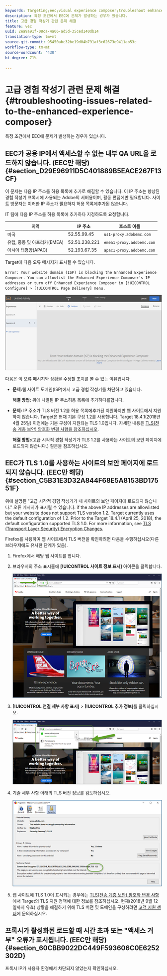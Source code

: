 ```yaml
---
keywords: Targeting;eec;visual experience composer;troubleshoot enhanced experience composer;troubleshooting
description: 특정 조건에서 EEC에 문제가 발생하는 경우가 있습니다.
title: 고급 경험 작성기 관련 문제 해결
feature: vec
uuid: 2ea9a91f-08ca-4a06-ad5d-35ced140db14
translation-type: tm+mt
source-git-commit: 95450abc32be19d04b791af3c62673e9411ab53c
workflow-type: tm+mt
source-wordcount: '430'
ht-degree: 71%

---
```



# 고급 경험 작성기 관련 문제 해결{#troubleshooting-issues-related-to-the-enhanced-experience-composer}

특정 조건에서 EEC에 문제가 발생하는 경우가 있습니다.

## EEC가 공용 IP에서 액세스할 수 없는 내부 QA URL을 로드하지 않습니다. (EEC만 해당) {#section_D29E96911D5C401889B5EACE267F13CF}

이 문제는 다음 IP 주소를 허용 목록에 추가로 해결할 수 있습니다. 이 IP 주소는 향상된 경험 작성기 프록시에 사용되는 Adobe의 서버용이며, 활동 편집에만 필요합니다. 사이트 방문자는 이러한 IP 주소가 필요하지 허용 목록에추가된 않습니다.

IT 팀에 다음 IP 주소를 허용 목록에 추가하다 지정하도록 요청합니다.

| 지역 | IP 주소 | 호스트 이름 |
|--- |--- |--- |
| 미국 | 52.55.99.45 | `us1-proxy.adobemc.com` |
| 유럽, 중동 및 아프리카(EMEA) | 52.51.238.221 | `emea1-proxy.adobemc.com` |
| 아시아 태평양(APAC) | 52.193.67.35 | `apac1-proxy.adobemc.com` |

Target에 다음 오류 메시지가 표시될 수 있습니다.

`Error: Your website domain (ISP) is blocking the Enhanced Experience Composer. You can allowlist the Enhanced Experience Composer's IP addresses or turn off Enhanced Experience Composer in [!UICONTROL Configure] > [!UICONTROL Page Delivery] menu.`

![](assets/EEC_error.png)

다음은 이 오류 메시지와 상황을 수정할 조치를 볼 수 있는 이유입니다.

* **문제:**&#x200B;웹 사이트 도메인(ISP)에서 고급 경험 작성기를 차단하고 있습니다.

   **해결 방법:** 위에 나열된 IP 주소허용 목록에 추가하다를합니다.

* **문제:** IP 주소가 TLS 버전 1.2를 허용 목록에추가된 지원하지만 웹 사이트에서 지원하지 않습니다. Target은 현재 기본 구성 1.2를 사용합니다. Target 18.4.1(2018년 4월 25일) 이전에는 기본 구성이 지원되는 TLS 1.0입니다. 자세한 내용은 [TLS(전송 계층 보안) 암호화 변경 사항을 참조하십시오](/help/c-implementing-target/c-considerations-before-you-implement-target/tls-transport-layer-security-encryption.md#concept_CC1001E9D3AE4BABAF90B8311B0A6451).

   **해결 방법:**(고급 시각적 경험 작성기가 TLS 1.2를 사용하는 사이트의 보안 페이지에 로드되지 않습니다.) 질문을 참조하십시오.

## EEC가 TLS 1.0를 사용하는 사이트의 보안 페이지에 로드되지 않습니다. (EEC만 해당) {#section_C5B31E3D32A844F68E5A8153BD17551F}

위에 설명된 &quot;고급 시각적 경험 작성기가 내 사이트의 보안 페이지에 로드되지 않습니다.&quot; 오류 메시지가 표시될 수 있습니다. if the above IP addresses are allowlisted but your website does not support TLS version 1.2. Target currently uses the default configuration of 1.2. Prior to the Target 18.4.1 (April 25, 2018), the default configuration supported TLS 1.0. For more information, see [TLS (Transport Layer Security) Encryption Changes](/help/c-implementing-target/c-considerations-before-you-implement-target/tls-transport-layer-security-encryption.md#concept_CC1001E9D3AE4BABAF90B8311B0A6451).

Firefox를 사용하여 웹 사이트에서 TLS 버전을 확인하려면 다음을 수행하십시오(다른 브라우저에도 유사한 단계가 있음).

1. Firefox에서 해당 웹 사이트를 엽니다.
1. 브라우저의 주소 표시줄에 **[!UICONTROL 사이트 정보 표시]** 아이콘을 클릭합니다.

   ![](assets/firefox_more_info.png)

1. **[!UICONTROL 연결 세부 사항 표시]** > **[!UICONTROL 추가 정보]**&#x200B;를 클릭하십시오.

   ![](assets/firefox_more_info_2.png)

1. 기술 세부 사항 아래의 TLS 버전 정보를 검토하십시오.

   ![](assets/firefox_more_info_3.png)

1. 웹 사이트에 TLS 1.0이 표시되는 경우에는 [TLS(전송 계층 보안) 암호화 변경 사항](/help/c-implementing-target/c-considerations-before-you-implement-target/tls-transport-layer-security-encryption.md#concept_CC1001E9D3AE4BABAF90B8311B0A6451)에서 Target의 TLS 지원 정책에 대한 정보를 참조하십시오. 현재(2018년 9월 12일까지 유효) 상황을 해결하기 위해 TLS 버전 및 도메인을 구성하려면 [고객 지원 센터](/help/cmp-resources-and-contact-information.md#reference_ACA3391A00EF467B87930A450050077C)에 문의하십시오.

## 프록시가 활성화된 로드할 때 시간 초과 또는 &quot;액세스 거부&quot; 오류가 표시됩니다. (EEC만 해당) {#section_60CBB9022DC449F593606C0E6252302D}

프록시 IP가 사용자 환경에서 차단되지 않았는지 확인하십시오.
